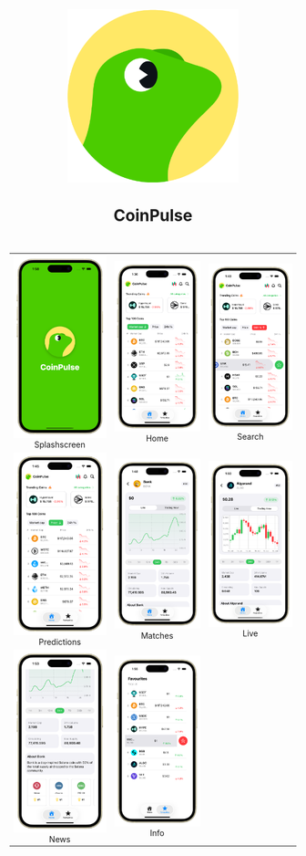 <h1 align="center">
<br>
  <img src="screenshot/test.png" width="300" alt="">
<br>
<br>
CoinPulse
</h1>
<br>

<table>
  <tr>
    <td align="center"><img src="screenshot/eight.png" width="200"/><br>Splashscreen</td>
    <td align="center"><img src="screenshot/one.png" width="200"/><br>Home</td>
    <td align="center"><img src="screenshot/two.png" width="200"/><br>Search</td>
  </tr>
  <tr>
    <td align="center"><img src="screenshot/three.png" width="200"/><br>Predictions</td>
    <td align="center"><img src="screenshot/four.png" width="200"/><br>Matches</td>
    <td align="center"><img src="screenshot/five.png" width="200"/><br>Live</td>
  </tr>
  <tr>
    <td align="center"><img src="screenshot/six.png" width="200"/><br>News</td>
    <td align="center"><img src="screenshot/seven.png" width="200"/><br>Info</td>
  </tr>
</table>
